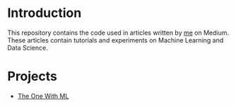 # Introduction

This repository contains the code used in articles written by [me](https://medium.com/@mehgaya) on Medium. These articles contain tutorials and experiments on Machine Learning and Data Science.

# Projects

- [The One With ML](TheOneWithML/)
